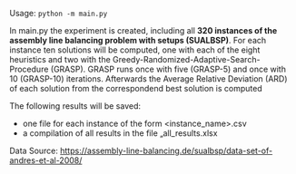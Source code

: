Usage: `python -m main.py`

In main.py the experiment is created, including all **320 instances of the assembly line balancing problem with setups 
(SUALBSP)**. For each instance ten solutions will be computed, one with each of the eight heuristics and two
 with the Greedy-Randomized-Adaptive-Search-Procedure (GRASP). GRASP runs once with five (GRASP-5) and once with 10 
 (GRASP-10) iterations. Afterwards the Average Relative Deviation (ARD) of each solution from the correspondend best solution is computed
 
The following results will be saved:
 - one file for each instance of the form  <instance_name>.csv
 - a compilation of all results in the file „all_results.xlsx

Data Source: https://assembly-line-balancing.de/sualbsp/data-set-of-andres-et-al-2008/
